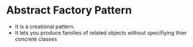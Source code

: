 # Abstract Factory Pattern

  - It is a creational pattern.
  - It lets you produce families of related objects without specifiying thier concrete classes


          
